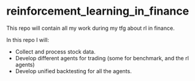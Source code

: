 # reinforcement_learning_in_finance
This repo will contain all my  work during my tfg about rl in finance.

In this repo I will: 
* Collect and process stock data.
* Develop different agents for trading (some for benchmark, and the rl agents)
* Develop unified backtesting for all the agents.


